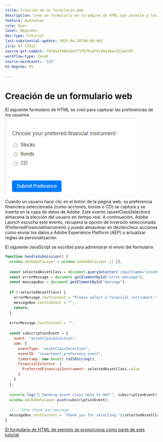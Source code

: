 ```yaml
---
title: Creación de un formulario web
description: Cree un formulario en la página de HTML que permita a los usuarios seleccionar sus preferencias de inversión
feature: Audiences
role: User
level: Beginner
doc-type: Tutorial
last-substantial-update: 2025-04-30T00:00:00Z
jira: KT-17923
source-git-commit: f970a1780b1bdf717675cd79c98a38ac422a679f
workflow-type: tm+mt
source-wordcount: '123'
ht-degree: 0%

---
```


# Creación de un formulario web

El siguiente formulario de HTML se creó para capturar las preferencias de los usuarios
![formulario html](assets/web-form.png)

Cuando un usuario hace clic en el botón de la página web, su preferencia financiera seleccionada (como acciones, bonos o CD) se captura y se inserta en la capa de datos de Adobe. Este evento (assetClassSelection) almacena la elección del usuario en tiempo real. A continuación, Adobe Launch escucha este evento, recupera la opción de inversión seleccionada (PreferredFinancialInstrument) y puede almacenar en déclencheur acciones como enviar los datos a Adobe Experience Platform (AEP) o actualizar reglas de personalización

El siguiente JavaScript se escribió para administrar el envío del formulario

```javascript
function handleSubmission() {
  window.adobeDataLayer = window.adobeDataLayer || [];

  const selectedAssetClass = document.querySelector('input[name="assetclass"]:checked');
  const errorMessage = document.getElementById("error-message");
  const messageBox = document.getElementById("message");

  if (!selectedAssetClass) {
    errorMessage.textContent = "Please select a financial instrument.";
    messageBox.textContent = "";
    return;
  }

  errorMessage.textContent = "";

  const subscriptionEvent = {
    event: "assetClassSelection",
    xdm: {
      eventType: "assetClassSelection",
      eventID: "investment_preference_event",
      timestamp: new Date().toISOString(),
      FinancialInterest: {
        PreferredFinancialInstrument: selectedAssetClass.value
      }
    }
  };

  console.log("📩 Sending asset class data to AEP:", subscriptionEvent);
  window.adobeDataLayer.push(subscriptionEvent);

  // ✅ Show thank-you message
  messageBox.textContent = `Thank you for selecting "${selectedAssetClass.value}". We'll use this to personalize your experience.`;
}
```

[El formulario de HTML de ejemplo se proporciona como parte de este tutorial](assets/webform.zip)
